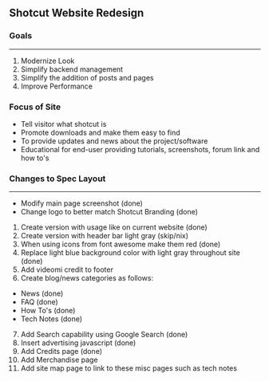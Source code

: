 ## Shotcut Website Redesign

### Goals
----
1. Modernize Look
2. Simplify backend management
3. Simplify the addition of posts and pages
4. Improve Performance

### Focus of Site
* Tell visitor what shotcut is
* Promote downloads and make them easy to find
* To provide updates and news about the project/software
* Educational for end-user providing tutorials, screenshots, forum link and how to's

### Changes to Spec Layout
----
* Modify main page screenshot (done)
* Change logo to better match Shotcut Branding (done)
1. Create version with usage like on current website (done)
2. Create version with header bar light gray (skip/nix)
3. When using icons from font awesome make them red (done)
4. Replace light blue background color with light gray throughout site (done)
5. Add videomi credit to footer
6. Create blog/news categories as follows:
  * News (done)
  * FAQ (done)
  * How To's (done)
  * Tech Notes (done)
7. Add Search capability using Google Search (done)
8. Insert advertising javascript (done) 
9. Add Credits page (done)
10. Add Merchandise page
11. Add site map page to link to these misc pages such as tech notes
